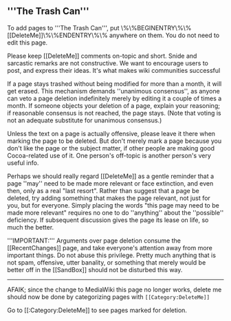 '''The Trash Can'''
----

To add pages to '''The Trash Can''', put \\%\\%BEGINENTRY\\%\\%[[DeleteMe]]\\%\\%ENDENTRY\\%\\% anywhere on them. You do not need to edit this page.

Please keep [[DeleteMe]] comments on-topic and short. Snide and sarcastic remarks are not constructive. We want to encourage users to post, and express their ideas. It's what makes wiki communities successful

If a page stays trashed without being modified for more than a month, it will get erased. This mechanism demands ''unanimous consensus'', as anyone can veto a page deletion indefinitely merely by editing it a couple of times a month. If someone objects your deletion of a page, explain your reasoning; if reasonable consensus is not reached, the page stays. (Note that voting is not an adequate substitute for unanimous consensus.)

Unless the text on a page is actually offensive, please leave it there when marking the page to be deleted. But don't merely mark a page because you don't like the page or the subject matter, if other people are making good Cocoa-related use of it. One person's off-topic is another person's very useful info.

Perhaps we should really regard [[DeleteMe]] as a gentle reminder that a page ''may'' need to be made more relevant or face extinction, and even then, only as a real "last resort". Rather than suggest that a page be deleted, try adding something that makes the page relevant, not just for you, but for everyone. Simply placing the words "this page may need to be made more relevant" requires no one to do ''anything'' about the ''possible'' deficiency. If subsequent discussion gives the page its lease on life, so much the better.

'''IMPORTANT:''' Arguments over page deletion consume the [[RecentChanges]] page, and take everyone's attention away from more important things. Do not abuse this privilege. Pretty much anything that is not spam, offensive, utter banality, or something that merely would be better off in the [[SandBox]] should not be disturbed this way.

---

AFAIK; since the change to MediaWiki this page no longer works, delete me should now be done by categorizing pages with <code><nowiki>[[Category:DeleteMe]]</nowiki></code>

Go to [[:Category:DeleteMe]] to see pages marked for deletion.